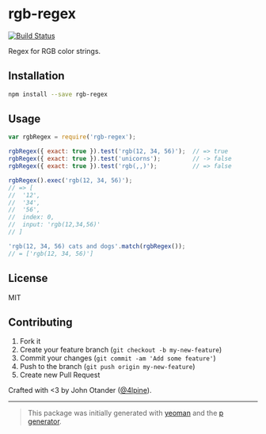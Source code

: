 # rgb-regex

[![Build Status](https://secure.travis-ci.org/regexps/rgb-regex.png?branch=master)](https://travis-ci.org/regexps/rgb-regex)

Regex for RGB color strings.

## Installation

```bash
npm install --save rgb-regex
```

## Usage

```javascript
var rgbRegex = require('rgb-regex');

rgbRegex({ exact: true }).test('rgb(12, 34, 56)');  // => true
rgbRegex({ exact: true }).test('unicorns');         // -> false
rgbRegex({ exact: true }).test('rgb(,,)');          // => false

rgbRegex().exec('rgb(12, 34, 56)');
// => [
//  '12',
//  '34',
//  '56',
//  index: 0,
//  input: 'rgb(12,34,56)'
// ]

'rgb(12, 34, 56) cats and dogs'.match(rgbRegex());
// = ['rgb(12, 34, 56)']
```

## License

MIT

## Contributing

1. Fork it
2. Create your feature branch (`git checkout -b my-new-feature`)
3. Commit your changes (`git commit -am 'Add some feature'`)
4. Push to the branch (`git push origin my-new-feature`)
5. Create new Pull Request

Crafted with <3 by John Otander ([@4lpine](https://twitter.com/4lpine)).

***

> This package was initially generated with [yeoman](http://yeoman.io) and the [p generator](https://github.com/johnotander/generator-p.git).

